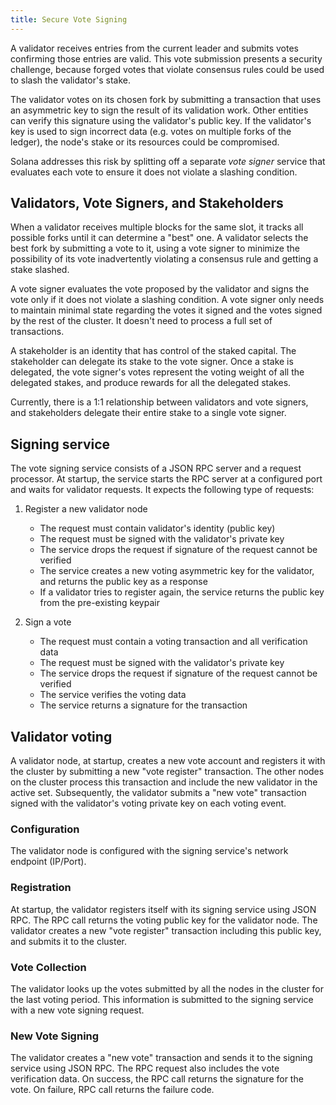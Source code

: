 ```yaml
---
title: Secure Vote Signing
---
```


A validator receives entries from the current leader and submits votes confirming those entries are valid. This vote submission presents a security challenge, because forged votes that violate consensus rules could be used to slash the validator's stake.

The validator votes on its chosen fork by submitting a transaction that uses an asymmetric key to sign the result of its validation work. Other entities can verify this signature using the validator's public key. If the validator's key is used to sign incorrect data \(e.g. votes on multiple forks of the ledger\), the node's stake or its resources could be compromised.

Solana addresses this risk by splitting off a separate _vote signer_ service that evaluates each vote to ensure it does not violate a slashing condition.

## Validators, Vote Signers, and Stakeholders

When a validator receives multiple blocks for the same slot, it tracks all possible forks until it can determine a "best" one. A validator selects the best fork by submitting a vote to it, using a vote signer to minimize the possibility of its vote inadvertently violating a consensus rule and getting a stake slashed.

A vote signer evaluates the vote proposed by the validator and signs the vote only if it does not violate a slashing condition. A vote signer only needs to maintain minimal state regarding the votes it signed and the votes signed by the rest of the cluster. It doesn't need to process a full set of transactions.

A stakeholder is an identity that has control of the staked capital. The stakeholder can delegate its stake to the vote signer. Once a stake is delegated, the vote signer's votes represent the voting weight of all the delegated stakes, and produce rewards for all the delegated stakes.

Currently, there is a 1:1 relationship between validators and vote signers, and stakeholders delegate their entire stake to a single vote signer.

## Signing service

The vote signing service consists of a JSON RPC server and a request processor. At startup, the service starts the RPC server at a configured port and waits for validator requests. It expects the following type of requests:

1. Register a new validator node

   - The request must contain validator's identity \(public key\)
   - The request must be signed with the validator's private key
   - The service drops the request if signature of the request cannot be verified
   - The service creates a new voting asymmetric key for the validator, and returns the public key as a response
   - If a validator tries to register again, the service returns the public key from the pre-existing keypair

2. Sign a vote

   - The request must contain a voting transaction and all verification data
   - The request must be signed with the validator's private key
   - The service drops the request if signature of the request cannot be verified
   - The service verifies the voting data
   - The service returns a signature for the transaction

## Validator voting

A validator node, at startup, creates a new vote account and registers it with the cluster by submitting a new "vote register" transaction. The other nodes on the cluster process this transaction and include the new validator in the active set. Subsequently, the validator submits a "new vote" transaction signed with the validator's voting private key on each voting event.

### Configuration

The validator node is configured with the signing service's network endpoint \(IP/Port\).

### Registration

At startup, the validator registers itself with its signing service using JSON RPC. The RPC call returns the voting public key for the validator node. The validator creates a new "vote register" transaction including this public key, and submits it to the cluster.

### Vote Collection

The validator looks up the votes submitted by all the nodes in the cluster for the last voting period. This information is submitted to the signing service with a new vote signing request.

### New Vote Signing

The validator creates a "new vote" transaction and sends it to the signing service using JSON RPC. The RPC request also includes the vote verification data. On success, the RPC call returns the signature for the vote. On failure, RPC call returns the failure code.

